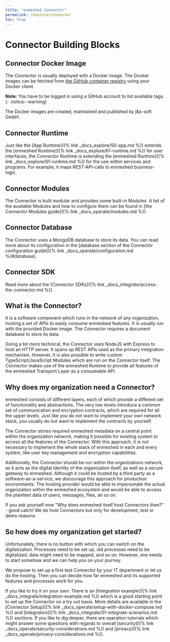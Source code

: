 ```yaml
---
title: "enmeshed Connector"
permalink: /explore/connector
toc: true
---
```


# Connector Building Blocks

## Connector Docker Image

The Connector is usually deployed with a Docker image. The Docker images can be fetched from [the GitHub container registry](https://github.com/nmshd/cns-connector/pkgs/container/connector) using your Docker client.

**Note:** You have to be logged in using a GitHub account to list available tags.
{: .notice--warning}

The Docker images are created, maintained and published by j&s-soft GmbH.

## Connector Runtime

Just like the [App Runtime]({% link _docs_explore/50-app.md %}) extends the [enmeshed Runtime]({% link _docs_explore/61-runtime.md %}) for user interfaces, the Connector Runtime is extending the [enmeshed Runtime]({% link _docs_explore/61-runtime.md %}) for the use within services and programs. For example, it maps REST-API-calls to enmeshed business-logic.

## Connector Modules

The Connector is built modular and provides some built-in Modules. A list of the available Modules and how to configure them can be found in [the Connector Modules guide]({% link _docs_operate/modules.md %}).

## Connector Database

The Connector uses a MongoDB database to store its data. You can read more about its configuration in the [database section of the Connector configuration guide]({% link _docs_operate/configuration.md %}#database).

## Connector SDK

Read more about the [Connector SDKs]({% link _docs_integrate/access-the-connector.md %}).

## What is the Connector?

It is a software component which runs in the network of any organization, hosting a set of APIs to easily consume enmeshed features. It is usually run with the provided Docker image. The Connector requires a document database to store its data.

Going a bit more technical, the Connector uses NodeJS with Express to host an HTTP server. It spans up REST APIs used as the primary integration mechanism. However, it is also possible to write custom TypeScript/JavaScript Modules which are run on the Connector itself. The Connector makes use of the enmeshed Runtime to provide all features of the enmeshed Transport Layer as a consumable API.

## Why does my organization need a Connector?

enmeshed consists of different layers, each of which provide a different set of functionality and abstractions. The very low levels introduce a common set of communication and encryption contracts, which are required for all the upper levels. Just like you do not want to implement your own network stack, you usually do not want to implement the contracts by yourself.

The Connector stores required enmeshed metadata on a central point within the organization network, making it possible for existing system to access all the features of the Connector. With this approach, it is not necessary to implement the whole stack of enmeshed in each and every system, like user key management and encryption capabilities.

Additionally, the Connector should be run within the organizations network, as it acts as the digital Identity of the organization itself, as well as a secure gateway to enmeshed. Although it could be hosted by a third party as a software-as-a-service, we discourage this approach for production environments. The hosting provider would be able to impersonate the actual organization within the enmeshed ecosystem and would be able to access the plaintext data of users, messages, files, an so on.

If you ask yourself now "Why does enmeshed itself host Connectors then?" - good catch! We do host Connectors but only for development, test or demo reasons.

## So how does my organization get started?

Unfortunately, there is no button with which you can switch on the digitalization. Processes need to be set up, old processes need to be digitalized, data might need to be mapped, and so on. However, one needs to start somehow and we can help you on your journey.

We propose to set up a first test Connector by your IT department or let us do the hosting. Then you can decide how far enmeshed and its supported features and processes work for you.

If you like to try it on your own: There is an [Integration example]({% link _docs_integrate/integration-example.md %}) which is a good starting point to set up the Connector on a try out basis. More details are available in the [Connector Setup]({% link _docs_operate/setup-with-docker-compose.md %}) and [Integration]({% link _docs_integrate/01-integrate-scenarios.md %}) sections. If you like to dig deeper, there are operation tutorials which might answer some questions with regards to overall [security]({% link _docs_operate/security-considerations.md %}) and [privacy]({% link _docs_operate/privacy-considerations.md %}).
